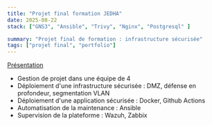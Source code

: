 ```yaml
---
title: "Projet final formation JEDHA"
date: 2025-08-22
stack: ["GNS3", "Ansible", "Trivy", "Nginx", "Postgresql" ]

summary: "Projet final de formation : infrastructure sécurisée"
tags: ["projet final", "portfolio"]
---
```


[Présentation](../LGMS/LGMS_DemoDay_Final.pdf)

- Gestion de projet dans une équipe de 4
- Déploiement d'une infrastructure sécurisée : DMZ, défense en profondeur, segmentation VLAN
- Déploiement d'une application sécurisée : Docker, Github Actions
- Automatisation de la maintenance : Ansible
- Supervision de la plateforme : Wazuh, Zabbix